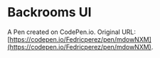 # Backrooms UI

A Pen created on CodePen.io. Original URL: [https://codepen.io/Fedricperez/pen/mdowNXM](https://codepen.io/Fedricperez/pen/mdowNXM).


